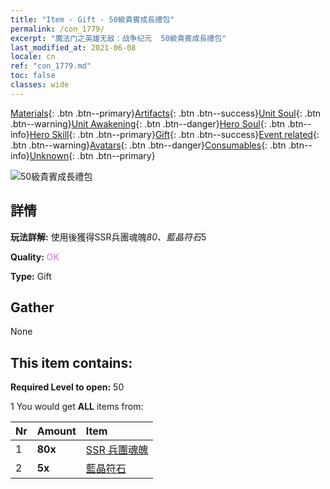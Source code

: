 ```yaml
---
title: "Item - Gift - 50級貴賓成長禮包"
permalink: /con_1779/
excerpt: "魔法门之英雄无敌：战争纪元  50級貴賓成長禮包"
last_modified_at: 2021-06-08
locale: cn
ref: "con_1779.md"
toc: false
classes: wide
---
```

 [Materials](/ItemsCN/){: .btn .btn--primary}[Artifacts](/ItemsCN/Artifacts/){: .btn .btn--success}[Unit Soul](/ItemsCN/UnitSoul/){: .btn .btn--warning}[Unit Awakening](/ItemsCN/UnitAwakening/){: .btn .btn--danger}[Hero Soul](/ItemsCN/HeroSoul/){: .btn .btn--info}[Hero Skill](/ItemsCN/HeroSkill/){: .btn .btn--primary}[Gift](/ItemsCN/Gift/){: .btn .btn--success}[Event related](/ItemsCN/Events/){: .btn .btn--warning}[Avatars](/ItemsCN/Avatars/){: .btn .btn--danger}[Consumables](/ItemsCN/Consumables/){: .btn .btn--info}[Unknown](/ItemsCN/Unknown/){: .btn .btn--primary}

 ![50級貴賓成長禮包](/images/t/i_907220.png)

## 詳情
 **玩法詳解:** 使用後獲得SSR兵團魂魄*80、藍晶符石*5

 **Quality:** <span style="color: #DA70D6">OK</span>

 **Type:** Gift

## Gather

  None

## This item contains:

 **Required Level to open:** 50

 1 You would get **ALL** items  from:

  | Nr | Amount |     Item    |
  |:---|:-------|:------------|
  | 1 |  **80x** | [SSR 兵團魂魄](/cn/Items/con_535/) |  | 
  | 2 |  **5x** | [藍晶符石](/cn/Items/con_716/) |  | 
